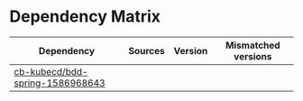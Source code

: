 # Dependency Matrix

Dependency | Sources | Version | Mismatched versions
---------- | ------- | ------- | -------------------
[cb-kubecd/bdd-spring-1586968643](https://github.com/cb-kubecd/bdd-spring-1586968643.git) |  | []() | 
